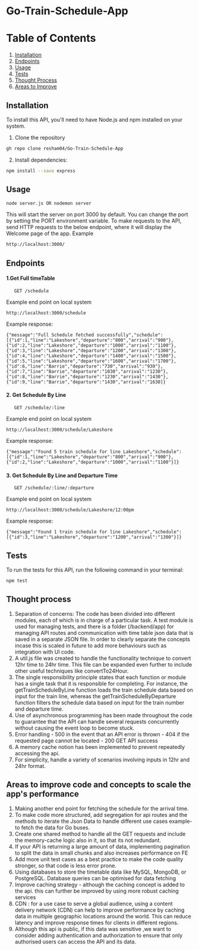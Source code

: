 # Go-Train-Schedule-App

# Table of Contents
1. [ Installation ](#installation)
2. [ Endpoints ](#endpoints)
3. [ Usage ](#Usage)
4. [ Tests ](#test)
5. [ Thought Process ](#thought)
6. [ Areas to Improve ](#improve)




<a name="installation"></a>
## Installation
To install this API, you'll need to have Node.js and npm installed on your system.

1. Clone the repository
```bash
gh repo clone resham04/Go-Train-Schedule-App
```
2. Install dependencies:
```bash
npm install --save express
```
<a name="Usage"></a>
## Usage
```bash
node server.js OR nodemon server
```
This will start the server on port 3000 by default. You can change the port by setting the PORT environment variable.
To make requests to the API, send HTTP requests to the below endpoint, where it will display the Welcome page of the app. 
Example
```bash
http://localhost:3000/
```
<a name="endpoints"></a>
## Endpoints

#### 1.Get Full timeTable

```http
   GET /schedule
```
Example end point on local system
```
http://localhost:3000/schedule
```
Example response:
```
{"message":"Full Schedule fetched successfully","schedule":[{"id":1,"line":"Lakeshore","departure":"800","arrival":"900"},{"id":2,"line":"Lakeshore","departure":"1000","arrival":"1100"},{"id":3,"line":"Lakeshore","departure":"1200","arrival":"1300"},{"id":4,"line":"Lakeshore","departure":"1400","arrival":"1500"},{"id":5,"line":"Lakeshore","departure":"1600","arrival":"1700"},{"id":6,"line":"Barrie","departure":"730","arrival":"930"},{"id":7,"line":"Barrie","departure":"1030","arrival":"1230"},{"id":8,"line":"Barrie","departure":"1230","arrival":"1430"},{"id":9,"line":"Barrie","departure":"1430","arrival":"1630]}
```

#### 2. Get Schedule By Line
```http
   GET /schedule/:line
```
Example end point on local system
```
http://localhost:3000/schedule/Lakeshore
```
Example response:
```
{"message":"Found 5 train schedule for line Lakeshore","schedule":[{"id":1,"line":"Lakeshore","departure":"800","arrival":"900"},{"id":2,"line":"Lakeshore","departure":"1000","arrival":"1100"}]}
```

#### 3. Get Schedule By Line and Departure Time
```http
   GET /schedule/:line/:departure
```
Example end point on local system
```
http://localhost:3000/schedule/Lakeshore/12:00pm
```
Example response:
```
{"message":"Found 1 train schedule for line Lakeshore","schedule":[{"id":3,"line":"Lakeshore","departure":"1200","arrival":"1300"}]}
```

<a name="test"></a>
## Tests
To run the tests for this API, run the following command in your terminal:
```bash
npm test
```

<a name="thought"></a>
## Thought process

1. Separation of concerns: The code has been divided into different modules, each of which is in charge of a particular task. A test module is used for managing tests, and there is a folder (/backend/app) for managing API routes and communication with time table json data that is saved in a separate JSON file. In order to clearly separate the concepts incase this is scaled in future to add more behaviours such as integration with UI code.
2. A util.js file was created to handle the functionality technique to convert 12hr time to 24hr time. This file can be expanded even further to include other useful techniques like convertTo24Hour.
3. The single responsibility principle states that each function or module has a single task that it is responsible for completing. For instance, the getTrainScheduleByLine function loads the train schedule data based on input for the train line, whereas the getTrainScheduleByDeparture function filters the schedule data based on input for the train number and departure time.
4. Use of asynchronous programming has been made throughout the code to guarantee that the API can handle several requests concurrently without causing the event loop to become stuck.
5. Error handling - 500 in the event that an API error is thrown - 404 if the requested page cannot be located - 200 GET API success
6. A memory cache notion has been implemented to prevent repeatedly accessing the api.
7. For simplicity, handle a variety of scenarios involving inputs in 12hr and 24hr format.

<a name="improve"></a>
## Areas to improve code and concepts to scale the app's performance 
1. Making another end point for fetching the schedule for the arrival time.
2. To make code more structured, add segregation for api routes and the methods to iterate the Json Data  to handle different use cases example- to fetch the data for Go buses.
3. Create one shared method to handle all the GET requests and include the memory-cache logic also in it, so that its not redundant.
4. If your API is returning a large amount of data, implementing pagination to split the data in small chunks and also increases performance on FE
5. Add more unit test cases as a best practice to make the code quality stronger, so that code is less error prone.
6. Using databases to store the timetable data like MySQL, MongoDB, or PostgreSQL. Database queries can be optimised for data fetching
7. Improve caching strategy - although the caching concept is added to the api. this can further be improved by using more robust caching services
8. CDN : for a use case to serve a global audience, using a content delivery network (CDN) can help to improve performance by caching data in multiple geographic locations around the world. This can reduce latency and improve response times for clients in different regions.
9. Although this api is public, if this data was sensitive ,we want to consider adding authentication and authorization to ensure that only authorised users can access the API and its data.

   
   
 



